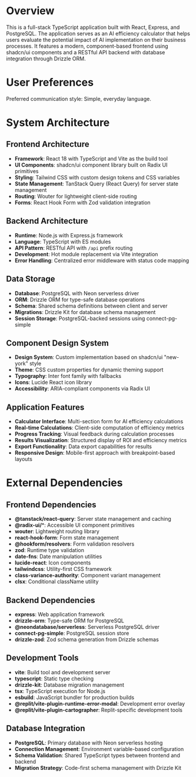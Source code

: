 # Overview

This is a full-stack TypeScript application built with React, Express, and PostgreSQL. The application serves as an AI efficiency calculator that helps users evaluate the potential impact of AI implementation on their business processes. It features a modern, component-based frontend using shadcn/ui components and a RESTful API backend with database integration through Drizzle ORM.

# User Preferences

Preferred communication style: Simple, everyday language.

# System Architecture

## Frontend Architecture
- **Framework**: React 18 with TypeScript and Vite as the build tool
- **UI Components**: shadcn/ui component library built on Radix UI primitives
- **Styling**: Tailwind CSS with custom design tokens and CSS variables
- **State Management**: TanStack Query (React Query) for server state management
- **Routing**: Wouter for lightweight client-side routing
- **Forms**: React Hook Form with Zod validation integration

## Backend Architecture
- **Runtime**: Node.js with Express.js framework
- **Language**: TypeScript with ES modules
- **API Pattern**: RESTful API with `/api` prefix routing
- **Development**: Hot module replacement via Vite integration
- **Error Handling**: Centralized error middleware with status code mapping

## Data Storage
- **Database**: PostgreSQL with Neon serverless driver
- **ORM**: Drizzle ORM for type-safe database operations
- **Schema**: Shared schema definitions between client and server
- **Migrations**: Drizzle Kit for database schema management
- **Session Storage**: PostgreSQL-backed sessions using connect-pg-simple

## Component Design System
- **Design System**: Custom implementation based on shadcn/ui "new-york" style
- **Theme**: CSS custom properties for dynamic theming support
- **Typography**: Inter font family with fallbacks
- **Icons**: Lucide React icon library
- **Accessibility**: ARIA-compliant components via Radix UI

## Application Features
- **Calculator Interface**: Multi-section form for AI efficiency calculations
- **Real-time Calculations**: Client-side computation of efficiency metrics
- **Progress Tracking**: Visual feedback during calculation processes
- **Results Visualization**: Structured display of ROI and efficiency metrics
- **Export Functionality**: Data export capabilities for results
- **Responsive Design**: Mobile-first approach with breakpoint-based layouts

# External Dependencies

## Frontend Dependencies
- **@tanstack/react-query**: Server state management and caching
- **@radix-ui/***: Accessible UI component primitives
- **wouter**: Lightweight routing library
- **react-hook-form**: Form state management
- **@hookform/resolvers**: Form validation resolvers
- **zod**: Runtime type validation
- **date-fns**: Date manipulation utilities
- **lucide-react**: Icon components
- **tailwindcss**: Utility-first CSS framework
- **class-variance-authority**: Component variant management
- **clsx**: Conditional className utility

## Backend Dependencies
- **express**: Web application framework
- **drizzle-orm**: Type-safe ORM for PostgreSQL
- **@neondatabase/serverless**: Serverless PostgreSQL driver
- **connect-pg-simple**: PostgreSQL session store
- **drizzle-zod**: Zod schema generation from Drizzle schemas

## Development Tools
- **vite**: Build tool and development server
- **typescript**: Static type checking
- **drizzle-kit**: Database migration management
- **tsx**: TypeScript execution for Node.js
- **esbuild**: JavaScript bundler for production builds
- **@replit/vite-plugin-runtime-error-modal**: Development error overlay
- **@replit/vite-plugin-cartographer**: Replit-specific development tools

## Database Integration
- **PostgreSQL**: Primary database with Neon serverless hosting
- **Connection Management**: Environment variable-based configuration
- **Schema Validation**: Shared TypeScript types between frontend and backend
- **Migration Strategy**: Code-first schema management with Drizzle Kit